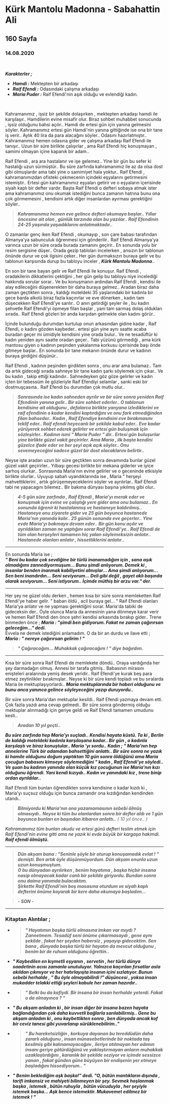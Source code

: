 # Kürk Mantolu Madonna - Sabahattin Ali
## 160 Sayfa
### 14.08.2020

<br>

***Karakterler ;*** 
- ***Hamdi :*** Mektepten bir arkadaşı 
- ***Raif Efendi :*** Odasındaki çalışma arkadaşı
- ***Maria Puder :*** Raif Efendi'nin aşık olduğu ve evlendiği kadın.

<br>


Kahramanımız , işsiz bir şekilde dolaşırken , mektepten arkadaşı hamdi ile karşılaşır.. Hamdilerin evine misafir olur. Biraz sohbet muhabbet sonucunda , işsiz olduğunu bahsi açılır.. Hamdi de ertesi gün için yanına gelmesini söyler. Kahramanımız ertesi gün Hamdi'nin yanına gittiğinde ise ona bir tane iş verir.. Aylık 40 lira da para alacağını söyler.. Odasını hazırlatmıştır.. Kahramanımız hemen odasına gider ve çalışma arkadaşı Raif Efendi ile tanışır.. Uzun bir süre birlikte çalışırlar , ama Raif Efendi hiç konuşmayan , samimi olmayan içine kapanık bir adam.. 

Raif Efendi , ara ara hastalanır  ve işe gelemez.. Yine  bir gün bu sefer ki hastalığı uzun sürmüştür.. Bu süre zarfında  kahramanımız ile az da olsa dost gibi olmuşlardır ama tabi yine o samimiyet hala yoktur.. Raif Efendi , kahramanımızdan ofisteki  çekmecenin içindeki eşyalarını getirmesini istemiştir.. Ertesi gün kahramanımız eşyaları getirir ve o eşyaların içerisinde siyah kaplı bir defter vardır. Başta Raif Efendi o defteri sobaya atmak ister ama kahramanımız onu okumak istediğini bunca zamanın hatrına bunu ona çok görmemesini , kendisini artık diğer insanlardan ayırması gerektiğini söyler..

> ***Kahramanımız hemen eve gelince defteri okumaya başlar.. Yıllar öncesine ait olan , günlük tarzında olan bu yazılar.. Raif Efendinin 24-25 yaşında yaşadıklarını anlatmaktadır..***

O zamanlar genç iken Raif Efendi , okumayıp , son çare babası tarafından Almanya'ya sabunculuk öğrenmesi için gönderilir.. Raif Efendi Almanya'ya varınca uzun bir süre orada burada zamanını geçirir.. En sonunda yolu bir resim sergisine düşer.. Orada gezip tabloları incelerken , ansızın bir tablonun önünde durur ve çok ilgisini çeker.. Her gün durmaksızın buraya gelir ve bu tablonun karşısında durup bu tabloyu inceler , ***Kürk Mantolu Madonna***.. 

En son bir tane bayan gelir ve Raif Efendi ile konuşur. Raif Efendi , oradakilerin dikkatlerini çektiğini , her gün gelip bu tabloyu niye incelediği hakkında sorular sorar.. Ve bu konuşmanın ardından Raif Efendi , kendisi ile alay edileceğini düşenerekten bir daha buraya gelmez.. Aradan biraz daha zaman geçtikten sonra , kaldığı moteldeki 35 yaşlarındaki bir kadınla bir gece barda alkolü biraz fazla kaçırırlar ve eve dönerken , kadın tam düşecekken Raif Efendi'ye sarılır..  O anın getirdiği şeyler ile ,   bu kadın şehvetle Raif Efendi'yi öpmeye filan başlar , yani tam sarmaş dolaş oldukları sırada.. Raif Efendi gözleri bir anda karşıdan gelmekte olan kadını görür.. 

İçinde bulunduğu durumdan kurtulup onun arkasından gidine kadar , Raif Efendi, o kadını gözden kaybeder.. ertesi gün yine aynı saatte acaba buradan geçer mi ümidiyle kendisini yine orada bulur.. Ve ne tesadüftür ki kadın yeniden aynı saatte oradan geçer.. Tabi yüzünü görmediği , ama kürk mantosu giyen o kadının peşinden yakalanma korkusu içerisinde başı önde gitmeye başlar.. En sonunda bir tane mekanın önünde durur ve kadının buraya girdiğini düşünür.. 

Raif Efendi , kadının peşinden girdikten sonra , onu arar ama bulamaz.. Tam da artık gideceği sırada sahneye bir tane kadın şarkı söylemek için çıkar.. Ve bu kadın , takip ettiği kadındır.. Sahnedeyken göz göze gelirler ve kadın içten bir tebessüm ile gözleriyle Raif Efendiyi selamlar , sanki eski bir dostmuşçasına.. Raif Efendi bu durumdan çok mutlu olur.. 

> ***Sonrasında ise kadın sahneden ayrılır ve bir süre sonra yeniden Raif Efendinin yanına gelir.. Bir süre sohbet ederler.. O  tablonun kendisine ait olduğunu , defalarca birlikte yanyana izlediklerini ve raif efendinin o kadar kendini kaptırdığını  ve onu fark etmediğinden filan bahseder.. Kadın , Raif Efendiye kendisini eve bırakmasını teklif eder.. Raif efendi heyecanlı  bir şekilde kabul eder.. Eve kadar yürüyerek sohbet ederek gelirler ve ertesi gün buluşmak için sözleşirler.. Kadının ismi " Maria Puder " dir.. Ertesi gün buluşurlar yine birlikte güzel vakit geçirirler. Ama Maria , ilk başta kendini güzelce ifade eder  ve her şeyi açık açık söyler.. Onu sevemeyeceğini sadece güzel bir dost olacaklarını belirtir..***
 
Neyse işte aradan uzun bir süre geçtikten sonra devamında bunlar güzel güzel vakit geçirirler.. Yılbaşı gecesi birlikte bir mekana giderler ve iyice sarhoş olurkar.. Sonrasında Maria'nın evine gelirler ve o geceninde etkisiyle birlikte olurlar.. Uyuyup sabah uyandıklarında ise , Maria " herşeyi mahvettiklerini ,  artık görüşemeyeceklerini söyler ve ayrılırlar.. Raif Efendi tabi ne yapacagını bilemez.. Bir bakıma dünyası başına yıkılmış gibi olur.. 
 
> ***4-5 gün süre zarfında , Raif Efendi , Maria'yı merak eder ve konuşmak için evine ve çalıştığı yere gider ama onu bulamaz.. En sonunda öğrenir ki hastalanmış ve hastaneye kaldırılmış.. Hastaneye onu ziyarete gider ve 25 gün boyunca hastanede Maria'nın yanında kalır.. 25 günün  sonunda eve geçerler.. Yine evde Maria'yı bakmaya devam eder.. Bir gün konu açılır ve ayrıldıkları zaman ne yaptığını sorar Raif Efendi'ye.. Raif Efendi de tüm olan herşeyleri tamamen hiç yalan söylemeksizin anlatır.. Hastanede olanları anlatır , hissettiklerini anlatır..***

___

En sonunda Maria ise ; <br>
***" Beni bu kadar çok sevdiğine bir türlü inanamadığım için , sana aşık olmadığımı zannediyormuşum... Bunu şimdi anlıyorum. Demek ki , insanlar benden inanmak kabiliyetini almışlar... Ama şimdi anlıyorum... Sen beni inandırdın... Seni seviyorum... Deli gibi değil , gayet aklı başında olarak seviyorum... Seni istiyorum.. İçimde müthiş bir arzu var." der.*** 

___

Her şey ne güzel oldu derken , hemen kısa bir süre sonra memleketten Raif Efendi'ye haber gelir. " baban öldü , acil buraya gel... " Raif Efendi olanları Maria'ya anlatır ve ne yapması gerektiğini sorar. Maria'da tabiki de gideceksin der.. Öyle olunca Maria da annesinin yana dönmeye karar verir ve hemen Raif Efendi den önce şehri kendisi arkasında bırakıp gider.. Trene binmeden önce ; ***Maria : "şimdi ben gidiyorum. Fakat ne zaman çağırırsan geleceğim..." dedi.*** <br>
Evvela ne demek istediğini anlamadım. O da bir an durdu ve ilave etti ; ***Maria : " nereye çağırırsan gelirim ! "***

> ***" Çağıracağım... Muhakkak çağıracağım ! " diye bağırdım.***

____

Kısa bir süre sonra Raif Efendi de memlekete döndü.. Oraya vardığında her şey darmadağın olmuş. Annesi bir tarafa gitmiş.. Babasının mirasını enişteleri aralarında yemiş desek yeridir.. Raif Efendi'ye kurak beş para etmez zeytinlikler bırakmışlar.. Neyse ki bir süre kendi topladı  ve bu sıralarda Maria ile mektuplaşıyorlardı.. ***Maria mektuplarında bir haberi olduğunu ve bunu anca yanınca gelince söyleyeceğini yazıp duruyordu..***

Bir süre sonra Maria'dan mektuplar kesildi.. Raif Efendi yazmaya devam etti. Çok fazla yazdı ama cevap gelmedi.. Bir süre sonra göndermiş olduğu  mektuplar alınmadığı için geriye geldi ve Raif Efendi tamamen umudunu kesti.. 

> ***Aradan 10 yıl geçti..*** 

***Bu süre zarfında hep Maria'yı suçladı.. Kendisi hayata küstü. Ta ki , Berlin de kaldığı moteldeki kadınla karşılaşana kadar.. Bir gün ,  o kadınla karşılaştı ve biraz konuştular.. Maria 'yı sordu.. Kadın ; " Maria'nın hep annelerine Türk bir adamdan bahsettiğini anlattı.. Bir süre sonra ne yazık ki hamile olduğunu doğum yaptıktan 10 gün sonra öldüğünü ama Maria çocuğun babasını kimseye söylemediğini " kadın , Raif Efendi'ye söyledi..  Ve şuan bu kadının yanında olan küçük kız çocuğunun ise Maria'nın kızı olduğunu öğrendi. Yani kendi kızıydı.. Kadın ve yanındaki kız , trene binip ordan ayrıldılar..***

Raif Efendi tüm bunları öğrendikten sonra kendisine o kadar kızdı ki , Maria'yı suçsuz olduğu için bunca zamandır ona kızdığından kendinden utandı.. 

> ***Bilmiyordu ki Maria'nın ona yazamamasının sebebi ölmüş olmasıydı.. Neyse ki tüm bu olanlardan sonra bir defter aldı ve 1 gün boyunca bunları en başından  itibaren anlattı..*** *( 10 yıl önce.. )*



*Kahramanımız tüm bunları okudu ve ertesi günü defteri teslim etmek için Raif Efendi'nin evine gitti ama ne yazık ki evde büyük bir kargaşa hakimdi.* ***Raif efendi ölmüştü.***

___

> ***Dün akşam bana : "Seninle şöyle bir oturup konuşamadık evlat ! " demişti. Ben artık öyle düşünmüyordum. Dün akşam onunla uzun uzun konuşmuştum.*** <br>
***O bu dünyadan ayrılırken , benim hayatıma , başka hiçbir insana nasip olmayacak kadar canlı bir şekilde giriyordu. Bundan sonra onu daima yanımda bulacaktım.*** <br>
***Şirkette Raif Efendi'nin boş masasına oturdum ve siyah kaplı defterini önüme koyarak bir kere daha okumaya başladım...***

> ***- SON -***

___

### Kitaptan Alıntılar ;
- > ***" Hayatımın başka türlü olmasına imkan var mıydı ? Zannetmem. Tesadüf seni önüme çıkarmasaydı , gene aynı şekilde , fakat her şeyden habersiz , yaşayıp gidecektim. Sen bana , dünyada başka türlü bir hayatın da mevcut olduğunu , benim bir de ruhum olduğunu öğrettin..***
- ***" Kaybedilen en kıymetli eşyanın , servetin , her türlü dünya saadetinin acısı zamanla unutuluyor. Yalnızca  kaçırılan fırsatlar asla akıldan çıkmıyor ve  her hatırlayışta insanın içini sızlatıyor. Bunun sebebi herhalde , " Bu öyle olmayabilirdi !" düşüncesi , yoksa insan mukadder telakki ettiği şeyleri kabule her zaman hazırdır..***
- > ***" Belki bu da kafiydi. Bir insana bir insan herhalde yeterdi. Fakat o da olmayınca ? "***
- ***" Bu akşam anladım ki , bir insan diğer bir insana bazen hayata bağlandığından çok daha kuvvetli bağlarla sarılabilirmiş.. Gene bu akşam anladım ki , onu kaybettikten sonra , ben dünyada ancak kof bir ceviz tanesi gibi yuvarlanıp sürüklenebilirim.."***
- > ***" Bu hareketsizliğin , korkuya dayanan bu tereddüdün daha zararlı olduğunu , insan münasebetlerinde bir noktada taş kesilmiş gibi kalınamayacağını , ileriye atılmayan her adımın insanı geriye götürdüğünü ve yaklaştırmayan anların muhakkak uzaklaştırdığını , karanlık bir şekilde seziyor ve içimde sessizce yanan , fakat günden güne büyüyen bir endişenin yer etmeye başladığını hissediyorum.. "***
- ***" Benim beklediğim aşk başka!" dedi. "O, bütün mantıkların dışında , tarifi imkansiz ve mahiyeti bilinmeyen bir şey. Sevmek hoşlanmak başka , istemek , bütün ruhuyla , bütün vücuduyla , her şeyiyle istemek başka... Aşk bence istemektir. Mukavemet edilmez bir istemek ! "***